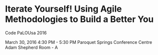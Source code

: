 # Iterate Yourself! Using Agile Methodologies to Build a Better You

Code PaLOUsa 2016

March 30, 2016 
4:30 PM - 5:30 PM
Paroquet Springs Conference Centre
Adam Shepherd Room - A
